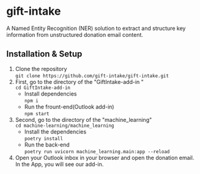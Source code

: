 # gift-intake

A Named Entity Recognition (NER) solution to extract and structure key information from unstructured donation email content.

## Installation & Setup
1. Clone the repository  
```git clone https://github.com/gift-intake/gift-intake.git```
2. First, go to the directory of the "GiftIntake-add-in "  
   ```cd GiftIntake-add-in```
    - Install dependencies  
   ```npm i```    
    - Run the frount-end(Outlook add-in)   
   ```npm start```
 3. Second, go to the directory of the "machine_learning"  
    ```cd machine-learning/machine_learning```  
     - Install the dependencies  
     ```poetry install```  
     - Run the back-end  
     ```poetry run uvicorn machine_learning.main:app --reload```  
4. Open your Outlook inbox in your browser and open the donation email. In the App, you will see our add-in.
